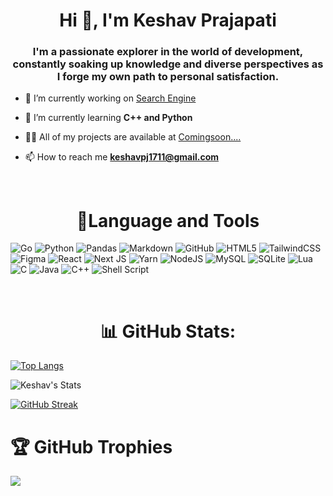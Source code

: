 <h1 align="center">Hi 👋, I'm Keshav Prajapati</h1>
<h3 align="center">I'm a passionate explorer in the world of development, constantly soaking up knowledge and diverse perspectives as I forge my own path to personal satisfaction.</h3>

- 🔭 I’m currently working on [Search Engine](https://github.com/keshavpj1711/Search-Engine)

- 🌱 I’m currently learning **C++ and Python**

- 👨‍💻 All of my projects are available at [Comingsoon....](Comingsoon....)

- 📫 How to reach me **keshavpj1711@gmail.com**

<br>

<h1 align="center">🐧Language and Tools</h1>

![Go](https://img.shields.io/badge/go-%2300ADD8.svg?style=for-the-badge&logo=go&logoColor=white) 
![Python](https://img.shields.io/badge/python-3670A0?style=for-the-badge&logo=python&logoColor=ffdd54) 
![Pandas](https://img.shields.io/badge/pandas-%23150458.svg?style=for-the-badge&logo=pandas&logoColor=white) 
![Markdown](https://img.shields.io/badge/markdown-%23000000.svg?style=for-the-badge&logo=markdown&logoColor=white) 
![GitHub](https://img.shields.io/badge/github-%23121011.svg?style=for-the-badge&logo=github&logoColor=white) 
![HTML5](https://img.shields.io/badge/html5-%23E34F26.svg?style=for-the-badge&logo=html5&logoColor=white) 
![TailwindCSS](https://img.shields.io/badge/tailwindcss-%2338B2AC.svg?style=for-the-badge&logo=tailwind-css&logoColor=white) 
![Figma](https://img.shields.io/badge/figma-%23F24E1E.svg?style=for-the-badge&logo=figma&logoColor=white) 
![React](https://img.shields.io/badge/react-%2320232a.svg?style=for-the-badge&logo=react&logoColor=%2361DAFB) 
![Next JS](https://img.shields.io/badge/Next-black?style=for-the-badge&logo=next.js&logoColor=white) 
![Yarn](https://img.shields.io/badge/yarn-%232C8EBB.svg?style=for-the-badge&logo=yarn&logoColor=white)
![NodeJS](https://img.shields.io/badge/node.js-6DA55F?style=for-the-badge&logo=node.js&logoColor=white) 
![MySQL](https://img.shields.io/badge/mysql-4479A1.svg?style=for-the-badge&logo=mysql&logoColor=white) 
![SQLite](https://img.shields.io/badge/sqlite-%2307405e.svg?style=for-the-badge&logo=sqlite&logoColor=white) 
![Lua](https://img.shields.io/badge/lua-%232C2D72.svg?style=for-the-badge&logo=lua&logoColor=white) 
![C](https://img.shields.io/badge/c-%2300599C.svg?style=for-the-badge&logo=c&logoColor=white) 
![Java](https://img.shields.io/badge/java-%23ED8B00.svg?style=for-the-badge&logo=openjdk&logoColor=white) 
![C++](https://img.shields.io/badge/c++-%2300599C.svg?style=for-the-badge&logo=c%2B%2B&logoColor=white) 
![Shell Script](https://img.shields.io/badge/shell_script-%23121011.svg?style=for-the-badge&logo=gnu-bash&logoColor=white) 

<br>

<h1 align="center">📊 GitHub Stats:</h1>

[![Top Langs](https://github-readme-stats.vercel.app/api/top-langs/?username=keshavpj1711&layout=compact&theme=tokyonight&custom_title=Weapons&card_width=465&langs_count=8&hide=jupyter%20notebook,html,ejs)](https://github.com/anuraghazra/github-readme-stats)

![Keshav's Stats](https://github-readme-stats.vercel.app/api?username=keshavpj1711&theme=tokyonight&show_icons=true&custom_title=My-Stats)

[![GitHub Streak](https://nirzak-streak-stats.vercel.app?user=keshavpj1711&theme=tokyonight&card_width=465)](https://git.io/streak-stats)


# 🏆 GitHub Trophies
![](https://github-profile-trophy.vercel.app/?username=keshavpj1711&theme=radical&no-frame=false&no-bg=true&margin-w=4)

